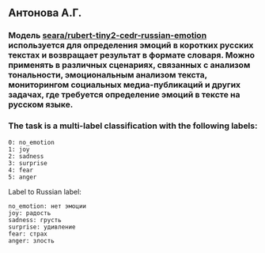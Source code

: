 ## Антонова А.Г.
### Модель [seara/rubert-tiny2-cedr-russian-emotion](https://huggingface.co/seara/rubert-tiny2-cedr-russian-emotion) используется для определения эмоций в коротких русских текстах и возвращает результат в формате словаря. Можно применять в различных сценариях, связанных с анализом тональности, эмоциональным анализом текста, мониторингом социальных медиа-публикаций и других задачах, где требуется определение эмоций в тексте на русском языке.
### The task is a multi-label classification with the following labels:
```
0: no_emotion
1: joy
2: sadness
3: surprise
4: fear
5: anger
```
Label to Russian label:
```
no_emotion: нет эмоции
joy: радость
sadness: грусть
surprise: удивление
fear: страх
anger: злость
```
